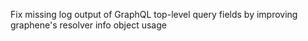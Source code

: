 Fix missing log output of GraphQL top-level query fields by improving graphene's resolver info object usage
